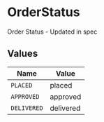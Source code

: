 # OrderStatus

Order Status - Updated in spec


## Values

| Name        | Value       |
| ----------- | ----------- |
| `PLACED`    | placed      |
| `APPROVED`  | approved    |
| `DELIVERED` | delivered   |